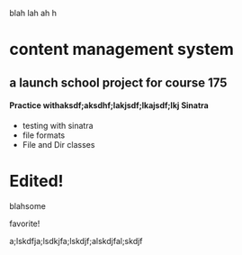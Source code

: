  <p><p><p><p><p><p><p>blah lah ah h<p><h1>content management system</h1><h2>a launch school project for course 175</h2><h4>Practice withaksdf;aksdhf;lakjsdf;lkajsdf;lkj Sinatra</h4><ul><li>testing with sinatra</li><li>file formats</li><li>File and Dir classes</li></ul> <h1>Edited!</h1></p></p>
 blahsome</p>
 favorite!</p></p></p></p>
 a;lskdfja;lsdkjfa;lskdjf;alskdjfal;skdjf</p>
 